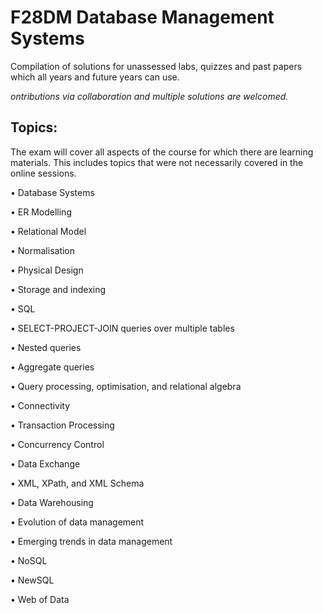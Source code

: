 # F28DM Database Management Systems 


Compilation of solutions for unassessed labs, quizzes and past papers which all years and future years can use.

*ontributions via collaboration and multiple solutions are welcomed.*


## Topics:
The exam will cover all aspects of the course for which there are learning materials. This includes topics that were not necessarily covered in the online sessions.


• Database Systems

• ER Modelling

• Relational Model

• Normalisation

• Physical Design

• Storage and indexing

• SQL

• SELECT-PROJECT-JOIN queries over multiple tables

• Nested queries

• Aggregate queries

• Query processing, optimisation, and relational algebra

• Connectivity

• Transaction Processing

• Concurrency Control

• Data Exchange

• XML, XPath, and XML Schema

• Data Warehousing

• Evolution of data management

• Emerging trends in data management

• NoSQL

• NewSQL

• Web of Data
